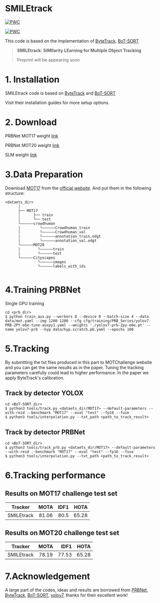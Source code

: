 # SMILEtrack
[![PWC](https://img.shields.io/endpoint.svg?url=https://paperswithcode.com/badge/parallel-residual-bi-fusion-feature-pyramid/multi-object-tracking-on-mot17)](https://paperswithcode.com/sota/multi-object-tracking-on-mot17?p=parallel-residual-bi-fusion-feature-pyramid)

[![PWC](https://img.shields.io/endpoint.svg?url=https://paperswithcode.com/badge/parallel-residual-bi-fusion-feature-pyramid/multi-object-tracking-on-mot20-1)](https://paperswithcode.com/sota/multi-object-tracking-on-mot20-1?p=parallel-residual-bi-fusion-feature-pyramid)

This code is based on the implementation of [ByteTrack](https://github.com/ifzhang/ByteTrack), [BoT-SORT](https://github.com/NirAharon/BoT-SORT#bot-sort)

> **SMILEtrack: SiMIlarity LEarning for Multiple Object Tracking**
> 
> Preprint will be appearing soon

# 1. Installation

SMILEtrack code is based on [ByteTrack](https://github.com/ifzhang/ByteTrack) and [BoT-SORT](https://github.com/NirAharon/BoT-SORT#bot-sort)

Visit their installation guides for more setup options.

# 2. Download
PRBNet MOT17 weight [link](https://drive.google.com/file/d/1HRjka6Ma7Nrcmzt9FWNQ2ATviNGBuXLC/view?usp=share_link)

PRBNet MOT20 weight [link](https://drive.google.com/file/d/1KyRJNgfApv3m7cHdW7Ekt87pxrs_3ozu/view?usp=share_link)

SLM weight [link](https://drive.google.com/file/d/1RDuVo7jYBkyBR4ngnBaVQUtHL8nAaGaL/view?usp=share_link)

# 3.Data Preparation
Download [MOT17](https://motchallenge.net/data/MOT17/) from the [official website](https://motchallenge.net/). And put them in the following structure:
```
<dataets_dir>
      │
      ├── MOT17
      │      ├── train
      │      └── test    
      └——————crowdhuman
      |         └——————Crowdhuman_train
      |         └——————Crowdhuman_val
      |         └——————annotation_train.odgt
      |         └——————annotation_val.odgt
      └——————MOT20
      |        └——————train       
      |        └——————test
      └——————Cityscapes
               └——————images
               └——————labels_with_ids
    

```
# 4.Training PRBNet
Single GPU training
```
cd <prb_dir>
$ python train_aux.py --workers 8 --device 0 --batch-size 4 --data data/mot.yaml --img 1280 1280 --cfg cfg/training/PRB_Series/yolov7-PRB-2PY-e6e-tune-auxpy1.yaml --weights './yolov7-prb-2py-e6e.pt' --name yolov7-prb --hyp data/hyp.scratch.p6.yaml --epochs 100
```

# 5.Tracking

By submitting the txt files produced in this part to MOTChallenge website and you can get the same results as in the paper.
Tuning the tracking parameters carefully could lead to higher performance. In the paper we apply ByteTrack's calibration.

## Track by detector YOLOX
```
cd <BoT-SORT_dir>
$ python3 tools/track.py <dataets_dir/MOT17> --default-parameters --with-reid --benchmark "MOT17" --eval "test" --fp16 --fuse
$ python3 tools/interpolation.py --txt_path <path_to_track_result>
```
## Track by detector PRBNet
```
cd <BoT-SORT_dir>
$ python3 tools/track_prb.py <dataets_dir/MOT17> --default-parameters --with-reid --benchmark "MOT17" --eval "test" --fp16 --fuse
$ python3 tools/interpolation.py --txt_path <path_to_track_result>
```
# 6.Tracking performance
## Results on MOT17 challenge test set
| Tracker | MOTA | IDF1 | HOTA |
|-------|:-----:|------:|------:|
| SMILEtrack |  81.06  |   80.5 |   65.28    |


## Results on MOT20 challenge test set
| Tracker | MOTA | IDF1 | HOTA |
|-------|:-----:|------:|------:|
| SMILEtrack |  78.19  |   77.53 |   65.28    |

# 7.Acknowledgement
A large part of the codes, ideas and results are borrowed from [PRBNet](https://github.com/pingyang1117/PRBNet_PyTorch), [ByteTrack](https://github.com/ifzhang/ByteTrack), [BoT-SORT](https://github.com/NirAharon/BoT-SORT#bot-sort), [yolov7](https://github.com/WongKinYiu/yolov7), thanks for their excellent work!

